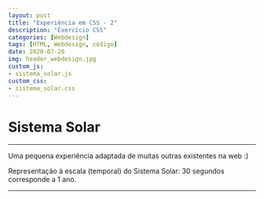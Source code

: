 ```yaml
---
layout: post
title: "Experiência em CSS - 2"
description: "Exercício CSS"
categories: [Webdesign]
tags: [HTML, Webdesign, código]
date: 2020-07-20
img: header_webdesign.jpg
custom_js:
- sistema_solar.js
custom_css:
- sistema_solar.css
---
```


<h1>Sistema Solar</h1>
<hr>
<p>
Uma pequena experiência adaptada de muitas outras existentes na web :)
</p>
<p>
Representação à escala (temporal) do Sistema Solar: 30 segundos corresponde a 1 ano.
</p>

<hr>

<div class='Sistema-Solar'>
<div class='Sol'></div>
<div class='Mercurio'></div>
<div class='Venus'></div>
<div class='Terra'></div>
<div class='Marte'></div>
<div class='jupiter'></div>
<div class='Saturno'></div>
<div class='Urano'></div>
<div class='Neptuno'></div>
<div class='Plutao'></div>
<div class='cintura-asteroides'></div>
</div>
